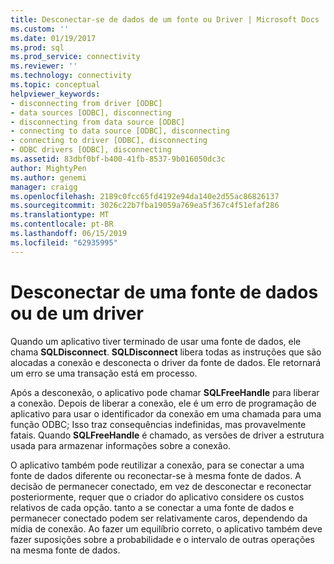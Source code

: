 ```yaml
---
title: Desconectar-se de dados de um fonte ou Driver | Microsoft Docs
ms.custom: ''
ms.date: 01/19/2017
ms.prod: sql
ms.prod_service: connectivity
ms.reviewer: ''
ms.technology: connectivity
ms.topic: conceptual
helpviewer_keywords:
- disconnecting from driver [ODBC]
- data sources [ODBC], disconnecting
- disconnecting from data source [ODBC]
- connecting to data source [ODBC], disconnecting
- connecting to driver [ODBC], disconnecting
- ODBC drivers [ODBC], disconnecting
ms.assetid: 83dbf0bf-b400-41fb-8537-9b016050dc3c
author: MightyPen
ms.author: genemi
manager: craigg
ms.openlocfilehash: 2189c0fcc65fd4192e94da140e2d55ac86826137
ms.sourcegitcommit: 3026c22b7fba19059a769ea5f367c4f51efaf286
ms.translationtype: MT
ms.contentlocale: pt-BR
ms.lasthandoff: 06/15/2019
ms.locfileid: "62935995"
---
```

# <a name="disconnecting-from-a-data-source-or-driver"></a>Desconectar de uma fonte de dados ou de um driver
Quando um aplicativo tiver terminado de usar uma fonte de dados, ele chama **SQLDisconnect**. **SQLDisconnect** libera todas as instruções que são alocadas a conexão e desconecta o driver da fonte de dados. Ele retornará um erro se uma transação está em processo.  
  
 Após a desconexão, o aplicativo pode chamar **SQLFreeHandle** para liberar a conexão. Depois de liberar a conexão, ele é um erro de programação de aplicativo para usar o identificador da conexão em uma chamada para uma função ODBC; Isso traz consequências indefinidas, mas provavelmente fatais. Quando **SQLFreeHandle** é chamado, as versões de driver a estrutura usada para armazenar informações sobre a conexão.  
  
 O aplicativo também pode reutilizar a conexão, para se conectar a uma fonte de dados diferente ou reconectar-se à mesma fonte de dados. A decisão de permanecer conectado, em vez de desconectar e reconectar posteriormente, requer que o criador do aplicativo considere os custos relativos de cada opção. tanto a se conectar a uma fonte de dados e permanecer conectado podem ser relativamente caros, dependendo da mídia de conexão. Ao fazer um equilíbrio correto, o aplicativo também deve fazer suposições sobre a probabilidade e o intervalo de outras operações na mesma fonte de dados.
